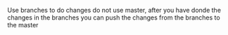 
Use branches to do changes do not use master, after you have donde the changes in the branches you can push the changes from the branches to the master